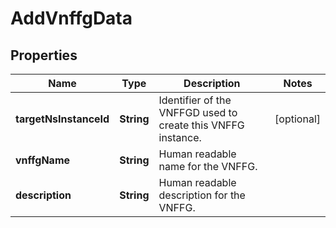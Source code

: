 
# AddVnffgData

## Properties
Name | Type | Description | Notes
------------ | ------------- | ------------- | -------------
**targetNsInstanceId** | **String** | Identifier of the VNFFGD used to create this VNFFG instance.  |  [optional]
**vnffgName** | **String** | Human readable name for the VNFFG.  | 
**description** | **String** | Human readable description for the VNFFG.  | 



